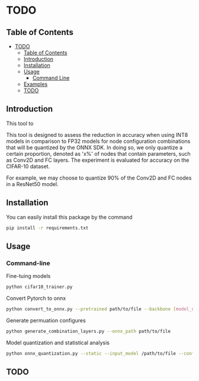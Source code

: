 # TODO
## Table of Contents

- [TODO](#TODO)
  - [Table of Contents](#table-of-contents)
  - [Introduction](#introduction)
  - [Installation](#installation)
  - [Usage](#usage)
	  - [Command Line](#command-line)
  - [Examples](#examples)
  - [TODO](#todo)
## Introduction

This tool to 

This tool is designed to assess the reduction in accuracy when using INT8 models in comparison to FP32 models for node configuration combinations that will be quantized by the ONNX SDK. In doing so, we only quantize a certain proportion, denoted as 'x%' of nodes that contain parameters, such as Conv2D and FC layers.
The experiment is evaluated for accuracy on the CIFAR-10 dataset.

For example, we may choose to quantize 90% of the Conv2D and FC nodes in a ResNet50 model.


## Installation

You can easily install this package by the command
```bash
pip install -r requirements.txt
```
## Usage
### Command-line
Fine-tuing models
```bash
python cifar10_trainer.py
```

Convert Pytorch to onnx
```bash
python convert_to_onnx.py --pretrained path/to/file --backbone [model_name]
```

Generate permuation configures
```bash
python generate_combination_layers.py --onnx_path path/to/file
```

Model quantization and statistical analysis
```bash
python onnx_quantization.py --static --input_model /path/to/file --config_path /path/to/file --data_path /path/to/file --report_path /path/to/file --profiling --benchmark
```

## TODO
